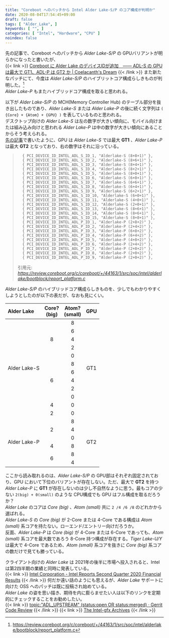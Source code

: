 ```yaml
---
title: "Coreboot へのパッチから Intel Alder Lake-S/P のコア構成が判明か"
date: 2020-08-04T17:54:45+09:00
draft: false
tags: [ "Alder_Lake", ]
keywords: [ "", ]
categories: [ "Intel", "Hardware", "CPU" ]
noindex: false
---
```


先の記事で、Coreboot へのパッチから *Alder Lake-S/P* の GPUバリアントが明らかになったと書いたが、  
{{< link >}} [Coreboot に Alder Lake のデバイスIDが追加　―― ADL-S の GPU は最大で GT1、ADL-P は GT2 か | Coelacanth's Dream](/posts/2020/08/04/adl-coreboot/) {{< /link >}}
また新たなパッチにて、今度は *Alder Lake-S/P* のハイブリットコア構成らしきものが判明した。[^adl-sku-list]  
*Alder Lake-P* もまたハイブリッドコア構成を取ると思われる。  

[^adl-sku-list]: <https://review.coreboot.org/c/coreboot/+/44163/1/src/soc/intel/alderlake/bootblock/report_platform.c>

以下が *Alder Lake-S/P* の MCH(Memory Controller Hub) のテーブル部分を抜き出したものであり、*Alder Lake-S* または *Alder Lake-P* の後に続く文字列は `( {Core} + {Atom} + {GPU} )` を表しているものと思われる。  
デスクトップ向けの *Alder Lake-S* は左の数字が大きい傾向に、モバイル向けまたは組み込み向けと思われる *Alder Lake-P* は中の数字が大きい傾向にあることからそう考えられる。  
[先の記事](/posts/2020/08/04/adl-coreboot/)で書いたように、GPU は *Alder Lake-S* では最大 **GT1** 、*Alder Lake-P* は最大 **GT2** となっており、右の数字はそれに沿っている。  



 >       { PCI_DEVICE_ID_INTEL_ADL_S_ID_1, "Alderlake-S (8+8+1)" },
 >       { PCI_DEVICE_ID_INTEL_ADL_S_ID_2, "Alderlake-S (8+6+1)" },
 >       { PCI_DEVICE_ID_INTEL_ADL_S_ID_3, "Alderlake-S (8+4+1)" },
 >       { PCI_DEVICE_ID_INTEL_ADL_S_ID_4, "Alderlake-S (8+2+1)" },
 >       { PCI_DEVICE_ID_INTEL_ADL_S_ID_5, "Alderlake-S (8+0+1)" },
 >       { PCI_DEVICE_ID_INTEL_ADL_S_ID_6, "Alderlake-S (6+8+1)" },
 >       { PCI_DEVICE_ID_INTEL_ADL_S_ID_7, "Alderlake-S (6+6+1)" },
 >       { PCI_DEVICE_ID_INTEL_ADL_S_ID_8, "Alderlake-S (6+4+1)" },
 >       { PCI_DEVICE_ID_INTEL_ADL_S_ID_9, "Alderlake-S (6+2+1)" },
 >       { PCI_DEVICE_ID_INTEL_ADL_S_ID_10, "Alderlake-S (6+0+1)" },
 >       { PCI_DEVICE_ID_INTEL_ADL_S_ID_11, "Alderlake-S (4+0+1)" },
 >       { PCI_DEVICE_ID_INTEL_ADL_S_ID_12, "Alderlake-S (2+0+1)" },
 >       { PCI_DEVICE_ID_INTEL_ADL_S_ID_13, "Alderlake-S (8+6+1)" },
 >       { PCI_DEVICE_ID_INTEL_ADL_S_ID_14, "Alderlake-S (8+6+1)" },
 >       { PCI_DEVICE_ID_INTEL_ADL_S_ID_15, "Alderlake-S (8+8+1)" },
 >       { PCI_DEVICE_ID_INTEL_ADL_P_ID_1, "Alderlake-P (2+8+2)" },
 >       { PCI_DEVICE_ID_INTEL_ADL_P_ID_2, "Alderlake-P (2+4+2)" },
 >       { PCI_DEVICE_ID_INTEL_ADL_P_ID_3, "Alderlake-P (6+8+2)" },
 >       { PCI_DEVICE_ID_INTEL_ADL_P_ID_4, "Alderlake-P (6+4+2)" },
 >       { PCI_DEVICE_ID_INTEL_ADL_P_ID_5, "Alderlake-P (4+8+2)" },
 >       { PCI_DEVICE_ID_INTEL_ADL_P_ID_6, "Alderlake-P (2+4+2)" },
 >       { PCI_DEVICE_ID_INTEL_ADL_P_ID_7, "Alderlake-P (2+8+2)" },
 >       { PCI_DEVICE_ID_INTEL_ADL_P_ID_8, "Alderlake-P (2+0+2)" },
 >       { PCI_DEVICE_ID_INTEL_ADL_P_ID_9, "Alderlake-P (2+0+2)" },
 >
 > 引用元: <cite><https://review.coreboot.org/c/coreboot/+/44163/1/src/soc/intel/alderlake/bootblock/report_platform.c></cite>

<!--

| Alder Lake | Core | Atom | GPU |
| :-- | :--: | :--: | :--: |
| Alder Lake-S | 8 | 8 | 1 |
| | 8 | 6 | 1 |
| | 8 | 4 | 1 |
| | 8 | 2 | 1 |
| | 8 | 0 | 1 |
| | 6 | 8 | 1 |
| | 6 | 6 | 1 |
| | 6 | 4 | 1 |
| | 6 | 2 | 1 |
| | 6 | 0 | 1 |
| | 4 | 0 | 1 |
| | 2 | 0 | 1 |
| Alder Lake-P | 2 | 8 | 2 |
| | 2 | 4 | 2 |
| | 6 | 8 | 2 |
| | 6 | 4 | 2 |
| | 4 | 8 | 2 |
| | 2 | 4 | 2 |
| | 2 | 8 | 2 |
| | 2 | 0 | 2 |

-->

*Alder Lake-S/P* のハイブリッドコア構成らしきものを、少しでもわかりやすくしようとしたのが以下の表だが、なおも見にくい。  

<table>
<thead>
<tr>
<th align="left">Alder Lake</th>
<th align="center">Core?<br>(big)</th>
<th align="center">Atom?<br>(small)</th>
<th align="center">GPU</th>
</tr>
</thead>

<tbody>
<tr>
<td align="left" rowspan="12">Alder Lake-S</td>
<td align="center" rowspan="5">8</td>
<td align="center">8</td>
<td align="center" rowspan="12">GT1</td>
</tr>

<tr>
<td align="center">6</td>

</tr>

<tr>
<td align="center">4</td>

</tr>

<tr>
<td align="center">2</td>

</tr>

<tr>
<td align="center">0</td>

</tr>

<tr>
<td align="center" rowspan="5">6</td>
<td align="center">8</td>

</tr>

<tr>
<td align="center">6</td>

</tr>

<tr>
<td align="center">4</td>

</tr>

<tr>
<td align="center">2</td>

</tr>

<tr>
<td align="center">0</td>

</tr>

<tr>
<td align="center">4</td>
<td align="center">0</td>

</tr>

<tr>
<td align="center">2</td>
<td align="center">0</td>

</tr>

<tr>
<td align="left" rowspan="6">Alder Lake-P</td>
<td align="center" rowspan="3">2</td>
<td align="center">8</td>
<td align="center" rowspan="6">GT2</td>
</tr>

<tr>
<td align="center">4</td>
</tr>

<tr>
<td align="center">0</td>
</tr>

<tr>
<td align="center">4</td>
<td align="center">8</td>
</tr>

<tr>
<td align="center" rowspan="2">6</td>
<td align="center">8</td>
</tr>

<tr>
<td align="center">4</td>
</tr>

</tbody>
</table>

ここから読み取れるのは、*Alder Lake-S/P* の GPU部はそれぞれ固定されており、GPU において下位のバリアントが存在しない。ただ、最大で **GT2** を持つ *Alder Lake-P* に **GT1** が存在しないのは少し不自然なように思う。最もコアの少ない `2(big) + 0(small)` のような CPU構成でも GPU はフル構成を取るだろうか？  
*Alder Lake* のコアは *Core (big)* 、*Atom (small)* 共に `2 /4 /6 /8` のどれかから選ばれる。  
*Alder Lake-S* の *Core (big)* が 2-Core または 4-Core である構成は *Atom (small)* 系コアを持たない。ローエンド/エントリー向けだろうか。  
反面、*Alder Lake-P* は *Core (big)* が 4-Core または 6-Core であっても、*Atom (small)* 系コアを最大数であろう 8-Core 持つ構成が存在する。*Tiger Lake-U/Y* は最大で 4-Core であるため、*Atom (small)* 系コアを抜きに *Core (big)* 系コアの数だけで見ても勝っている。  

クライアント向けの *Alder Lake* は 2021年の後半に市場へ投入されると、Intel は第2四半期の業績と同時に発表している。  
{{< link >}} [Intel Corporation - Intel Reports Second Quarter 2020 Financial Results](https://www.intc.com/investor-relations/investor-education-and-news/investor-news/press-release-details/2020/Intel-Reports-Second-Quarter-2020-Financial-Results/default.aspx) {{< /link >}}
何だか遠い話のようにも思えるが、*Alder Lake* サポートに向けた OSS へのパッチは既に投稿され始めている。  
*Alder Lake* の姿を思い描き、期待を内に膨らませたい人は以下のリンクを定期的にチェックすることをお勧めしたい。  
{{< link >}} [topic:"ADL_UPSTREAM" (status:open OR status:merged) · Gerrit Code Review](https://review.coreboot.org/q/topic:%22ADL_UPSTREAM%22+(status:open%20OR%20status:merged)) {{< /link >}}
{{< link >}} [The Intel-gfx Archives](https://lists.freedesktop.org/archives/intel-gfx/) {{< /link >}}
